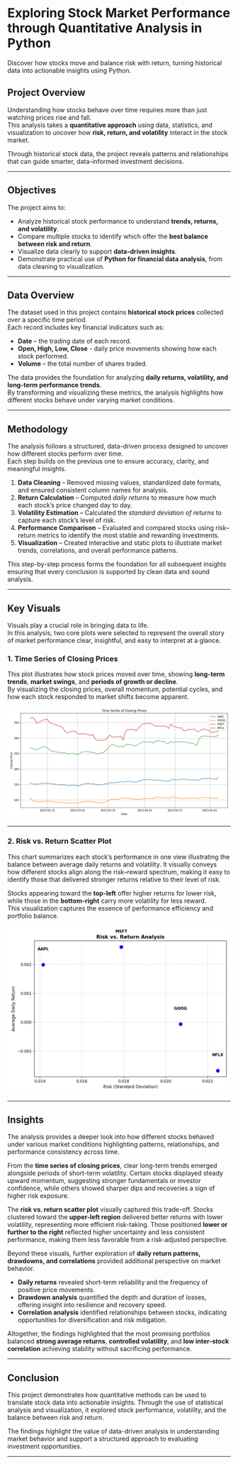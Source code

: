 # Exploring Stock Market Performance through Quantitative Analysis in Python  

Discover how stocks move and balance risk with return, turning historical data into actionable insights using Python.

## Project Overview  
Understanding how stocks behave over time requires more than just watching prices rise and fall.  
This analysis takes a **quantitative approach** using data, statistics, and visualization to uncover how **risk, return, and volatility** interact in the stock market.  

Through historical stock data, the project reveals patterns and relationships that can guide smarter, data-informed investment decisions.  

---

## Objectives  
The project aims to:  
- Analyze historical stock performance to understand **trends, returns, and volatility**.  
- Compare multiple stocks to identify which offer the **best balance between risk and return**.  
- Visualize data clearly to support **data-driven insights**.  
- Demonstrate practical use of **Python for financial data analysis**, from data cleaning to visualization.  

---

## Data Overview  
The dataset used in this project contains **historical stock prices** collected over a specific time period.  
Each record includes key financial indicators such as:  

- **Date** – the trading date of each record.  
- **Open, High, Low, Close** - daily price movements showing how each stock performed.  
- **Volume** – the total number of shares traded.  

The data provides the foundation for analyzing **daily returns, volatility, and long-term performance trends**.  
By transforming and visualizing these metrics, the analysis highlights how different stocks behave under varying market conditions.  

---

## Methodology  
The analysis follows a structured, data-driven process designed to uncover how different stocks perform over time.  
Each step builds on the previous one to ensure accuracy, clarity, and meaningful insights.  

1. **Data Cleaning** – Removed missing values, standardized date formats, and ensured consistent column names for analysis.  
2. **Return Calculation** – Computed *daily returns* to measure how much each stock’s price changed day to day.  
3. **Volatility Estimation** – Calculated the *standard deviation of returns* to capture each stock’s level of risk.  
4. **Performance Comparison** – Evaluated and compared stocks using risk–return metrics to identify the most stable and rewarding investments.  
5. **Visualization** – Created interactive and static plots to illustrate market trends, correlations, and overall performance patterns.  

This step-by-step process forms the foundation for all subsequent insights ensuring that every conclusion is supported by clean data and sound analysis.  

---

## Key Visuals  

Visuals play a crucial role in bringing data to life.  
In this analysis, two core plots were selected to represent the overall story of market performance clear, insightful, and easy to interpret at a glance.  

### 1. Time Series of Closing Prices  
This plot illustrates how stock prices moved over time, showing **long-term trends**, **market swings**, and **periods of growth or decline**.  
By visualizing the closing prices, overall momentum, potential cycles, and how each stock responded to market shifts become apparent.  


![Time Series of Closing Prices](time_series_matplotlib.png)

---

### 2. Risk vs. Return Scatter Plot  
This chart summarizes each stock’s performance in one view illustrating the balance between average daily returns and volatility.
It visually conveys how different stocks align along the risk–reward spectrum, making it easy to identify those that delivered stronger returns relative to their level of risk.

Stocks appearing toward the **top-left** offer higher returns for lower risk, while those in the **bottom-right** carry more volatility for less reward.  
This visualization captures the essence of performance efficiency and portfolio balance.  


![Risk vs. Return Scatter Plot](risk_return_matplotlib.png)

---

## Insights  

The analysis provides a deeper look into how different stocks behaved under various market conditions  highlighting patterns, relationships, and performance consistency across time.  

From the **time series of closing prices**, clear long-term trends emerged alongside periods of short-term volatility. Certain stocks displayed steady upward momentum, suggesting stronger fundamentals or investor confidence, while others showed sharper dips and recoveries a sign of higher risk exposure.  

The **risk vs. return scatter plot** visually captured this trade-off. Stocks clustered toward the **upper-left region** delivered better returns with lower volatility, representing more efficient risk-taking. Those positioned **lower or further to the right** reflected higher uncertainty and less consistent performance, making them less favorable from a risk-adjusted perspective.  

Beyond these visuals, further exploration of **daily return patterns, drawdowns, and correlations** provided additional perspective on market behavior.  
- **Daily returns** revealed short-term reliability and the frequency of positive price movements.  
- **Drawdown analysis** quantified the depth and duration of losses, offering insight into resilience and recovery speed.  
- **Correlation analysis** identified relationships between stocks, indicating opportunities for diversification and risk mitigation.  

Altogether, the findings highlighted that the most promising portfolios balanced **strong average returns**, **controlled volatility**, and **low inter-stock correlation** achieving stability without sacrificing performance.  

---

## Conclusion  

This project demonstrates how quantitative methods can be used to translate stock data into actionable insights.
Through the use of statistical analysis and visualization, it explored stock performance, volatility, and the balance between risk and return.

The findings highlight the value of data-driven analysis in understanding market behavior and support a structured approach to evaluating investment opportunities.


---
